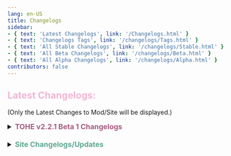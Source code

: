 ```yaml
---
lang: en-US
title: Changelogs
sidebar:
- { text: 'Latest Changelogs', link: '/Changelogs.html' }
- { text: 'Changelogs Tags', link: '/changelogs/Tags.html' }
- { text: 'All Stable Changelogs', link: '/changelogs/Stable.html' }
- { text: 'All Beta Changelogs', link: '/changelogs/Beta.html' }
- { text: 'All Alpha Changelogs', link: '/changelogs/Alpha.html' }
contributors: false
---
```


## <font color=#f0b6d5>Latest Changelogs:</font>

(Only the Latest Changes to Mod/Site will be displayed.)

<font size=3em>
<details>
<summary><b><font color=#a65a80>TOHE v2.2.1 Beta 1 Changelogs</font></b></summary>

<b>Support Among Us 16.0.0</b><br>
= <font color=#e08709><b>IMPROVEMENT</b></font>: Improve Rpc wrapping and Packet spliting<br>
= <font color=#e08709><b>IMPROVEMENT</b></font>: Improve AntiBlackOut<br>
<i>Comparing to 2.2.1 Alpha 2</i><br>
= <font color=#1376f0><b>BUG FIX</b></font>: Should have fixed dead alive bug<br>
= <font color=#1376f0><b>BUG FIX</b></font>: Fixed translation problems (using 2.2.0 release translations)<br>
</details>
<br>
<details>
<summary><b><font color=#5ea692>Site Changelogs/Updates</font></b></summary>

* By [**Pyro**](https://sites.google.com/view/notpyro404)<br>
\+ <font color=green><b>NEW</b></font>: [Guide to TOHE!](/Guide.html)<br>
\+ <font color=green><b>NEW</b></font>: Installation (FAQ) + Customization (Resources) are now covered in the brand new Guide to TOHE!<br>
\+ <font color=green><b>NEW</b></font>: [Presets](/usc/Presets.html) and [Translations](/usc/Translations.html) have moved from Resources to their own [User Submitted Content](/USC.html) category (USC)<br>
\+ <font color=green><b>NEW</b></font>: [Troubleshooting](/Troubleshooting.html) Page (Separated from FAQ)<br>
\+ <font color=green><b>NEW</b></font>: Overhauled [Mod Settings](/options/Settings/Mod.html) (Gamemodes are now dropdown menus + their settings, rather than a big text mess.)<br>
\+ <font color=green><b>NEW</b></font>: Secondary Roles/Hidden Roles are now under Secondary folders. Secondary is for roles that only appear if one role is enabled. (You can't see Famine without Baker, or Evil Mini without Mini) Hidden Roles technically fall under that ruling. (You can't see Bard without Arrogance, or Requiter without Knight)<br>
\+ <font color=green><b>NEW</b></font>: SO MUCH MORE that I can't remember because it's like 2 in the morning!<br>
= <font color=#ece218><b>NOTICE</b></font>: If there are any other issues, or you simply have feedback, open a forum in `#website-feedback`! Thank you!<br>
</details>
</font>